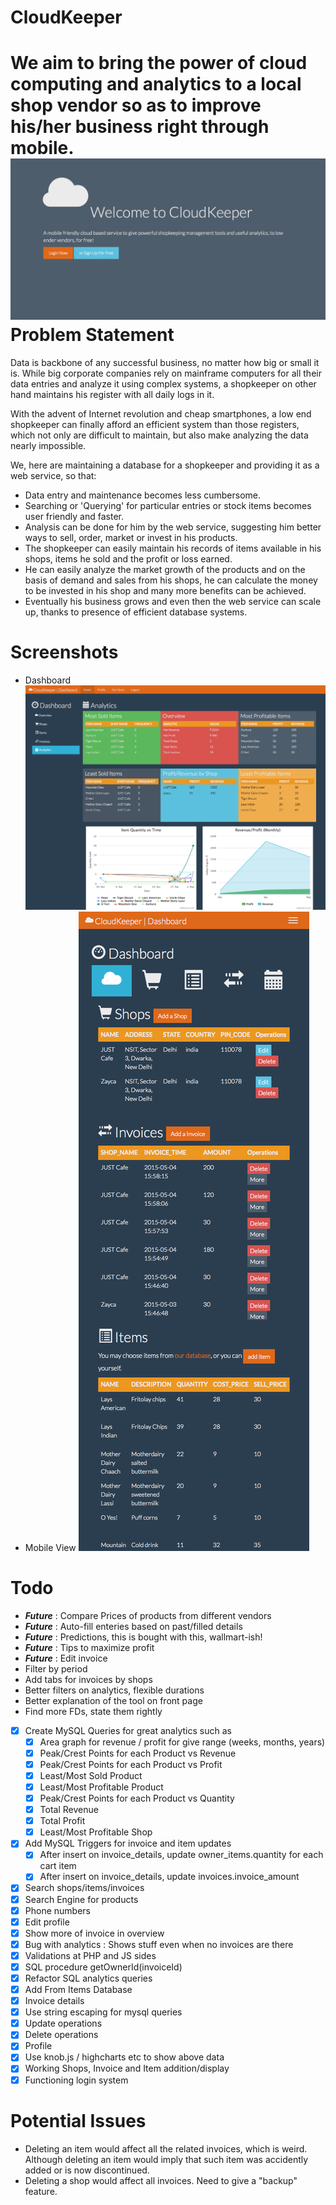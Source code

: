 CloudKeeper
===
We aim to bring the power of cloud computing and analytics to a local shop vendor so as to improve his/her business right through mobile.
![Product Image 1](/screenshots/1.png)
Problem Statement
===
Data is backbone of any successful business, no matter how big or small it is. While big corporate companies rely on mainframe computers for all their data entries and analyze it using complex systems, a shopkeeper on other hand maintains his register with all daily logs in it.

With the advent of Internet revolution and cheap smartphones, a low end shopkeeper can finally afford an efficient system than those registers, which not only are difficult to maintain, but also make analyzing the data nearly impossible.

We, here are maintaining a database for a shopkeeper and providing it as a web service, so that:

- Data entry and maintenance becomes less cumbersome.
- Searching or 'Querying' for particular entries or stock items becomes user friendly and faster.
- Analysis can be done for him by the web service, suggesting him better ways to sell, order, market or invest in his products.
- The shopkeeper can easily maintain his records of items available in his shops, items he sold and the profit or loss earned.
- He can easily analyze the market growth of the products and on the basis of demand and sales from his shops, he can calculate the money to be invested in his shop and many more benefits can be achieved.
- Eventually his business grows and even then the web service can scale up, thanks to presence of efficient database systems.

Screenshots
===========
* Dashboard 
![Product Image 2](/screenshots/2.png)
* Mobile View
![Product Image 3](/screenshots/3.png)

Todo  
===
* ***Future*** : Compare Prices of products from different vendors
* ***Future*** : Auto-fill enteries based on past/filled details
* ***Future*** : Predictions, this is bought with this, wallmart-ish!
* ***Future*** : Tips to maximize profit
* ***Future*** : Edit invoice
* Filter by period
* Add tabs for invoices by shops 
* Better filters on analytics, flexible durations
* Better explanation of the tool on front page
* Find more FDs, state them rightly
* [x] Create MySQL Queries for great analytics such as 
  - [x] Area graph for revenue / profit for give range (weeks, months, years)
  - [x] Peak/Crest Points for each Product vs Revenue
  - [x] Peak/Crest Points for each Product vs Profit
  - [x] Least/Most Sold Product
  - [x] Least/Most Profitable Product
  - [x] Peak/Crest Points for each Product vs Quantity
  - [x] Total Revenue 
  - [x] Total Profit 
  - [x] Least/Most Profitable Shop
* [x] Add MySQL Triggers for invoice and item updates
  - [x] After insert on invoice_details, update owner_items.quantity for each cart item
  - [x] After insert on invoice_details, update invoices.invoice_amount
* [x] Search shops/items/invoices
* [x] Search Engine for products 
* [x] Phone numbers
* [x] Edit profile
* [x] Show more of invoice in overview
* [x] Bug with analytics : Shows stuff even when no invoices are there
* [x] Validations at PHP and JS sides
* [x] SQL procedure getOwnerId(invoiceId)
* [x] Refactor SQL analytics queries
* [x] Add From Items Database
* [x] Invoice details 
* [x] Use string escaping for mysql queries
* [x] Update operations
* [x] Delete operations
* [x] Profile
* [x] Use knob.js / highcharts etc to show above data
* [x] Working Shops, Invoice and Item addition/display
* [x] Functioning login system

Potential Issues 
==
* Deleting an item would affect all the related invoices, which is weird. Although deleting an item would imply that such item was accidently added or is now discontinued. 
* Deleting a shop would affect all invoices. Need to give a "backup" feature.
